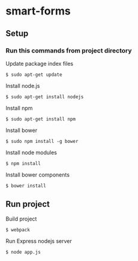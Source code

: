# smart-forms

## Setup

### Run this commands from project directory

Update package index files

`$ sudo apt-get update`

Install node.js

`$ sudo apt-get install nodejs`

Install npm

`$ sudo apt-get install npm`

Install bower

`$ sudo npm install -g bower`

Install node modules

`$ npm install`

Install bower components

`$ bower install`

## Run project

Build project

`$ webpack`

Run Express nodejs server

`$ node app.js`
